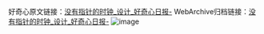 好奇心原文链接：[没有指针的时钟_设计_好奇心日报-](https://www.qdaily.com/articles/3033.html)
WebArchive归档链接：[没有指针的时钟_设计_好奇心日报-](http://web.archive.org/web/20190623151433/https://www.qdaily.com/articles/3033.html)
![image](http://ww3.sinaimg.cn/large/007d5XDply1g3v6ivck43j30u03kwwp3)